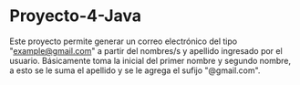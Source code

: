 # Proyecto-4-Java
Este proyecto permite generar un correo electrónico del tipo "example@gmail.com" a partir del nombres/s y apellido ingresado por el usuario. Básicamente toma la inicial del primer nombre y segundo nombre, a esto se le suma el apellido y se le agrega el sufijo "@gmail.com".
